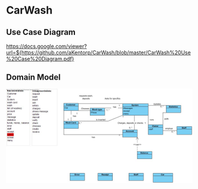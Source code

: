 # CarWash

## Use Case Diagram
https://docs.google.com/viewer?url=${https://github.com/aKentorp/CarWash/blob/master/CarWash%20Use%20Case%20Diagram.pdf}

## Domain Model
![Alt Text](https://github.com/aKentorp/CarWash/blob/master/Domain%20model%20.jpg)


